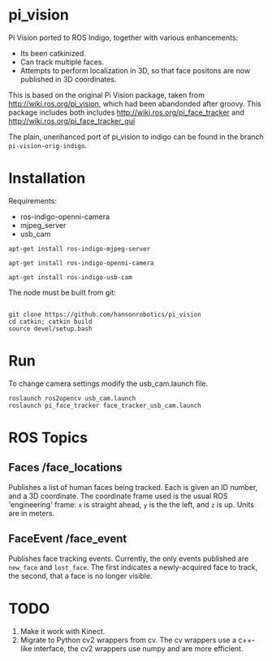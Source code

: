 pi_vision
=========

Pi Vision ported to ROS Indigo, together with various enhancements:
* Its been catkinized.
* Can track multiple faces.
* Attempts to perform localization in 3D, so that face positons are now
  published in 3D coordinates.

This is based on the original Pi Vision package, taken from
http://wiki.ros.org/pi_vision, which had been abandonded after groovy.
This package includes both includes http://wiki.ros.org/pi_face_tracker
and http://wiki.ros.org/pi_face_tracker_gui

The plain, unenhanced  port of pi_vision to indigo can be found in the
branch `pi-vision-orig-indigo`.


Installation
============
Requirements:
* ros-indigo-openni-camera
* mjpeg_server
* usb_cam


```
apt-get install ros-indigo-mjpeg-server

apt-get install ros-indigo-openni-camera

apt-get install ros-indigo-usb-cam

```

The node must be built from git:

```

git clone https://github.com/hansonrobotics/pi_vision
cd catkin; catkin build
source devel/setup.bash
```

Run
===

To change camera settings modify the usb_cam.launch file.

```
roslaunch ros2opencv usb_cam.launch 
roslaunch pi_face_tracker face_tracker_usb_cam.launch
```

ROS Topics
==========

## Faces /face_locations
Publishes a list of human faces being tracked. Each is given an ID number,
and a 3D coordinate.  The coordinate frame used is the usual ROS
'engineering' frame: `x` is straight ahead, `y` is the the left, and `z`
is up.  Units are in meters.

## FaceEvent /face_event
Publishes face tracking events. Currently, the only events published are
`new_face` and `lost_face`. The first indicates a newly-acquired face to
track, the second, that a face is no longer visible.

TODO
====
1. Make it work with Kinect.
2. Migrate to Python cv2 wrappers from cv.  The cv wrappers use a
   c++-like interface, the cv2 wrappers use numpy and are more efficient.
